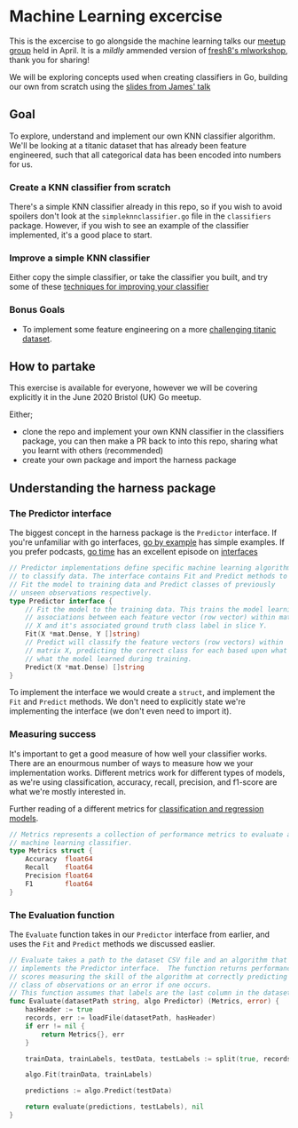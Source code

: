# Machine Learning excercise

This is the excercise to go alongside the machine learning talks our [meetup group](https://www.meetup.com/golang-bristol/) held in April. It is a _mildly_ ammended version of [fresh8's mlworkshop](https://github.com/fresh8/mlworkshop), thank you for sharing!

We will be exploring concepts used when creating classifiers in Go, building our own from scratch using the [slides from James' talk](https://snip.ly/3d66pb)

## Goal

To explore, understand and implement our own KNN classifier algorithm.
We'll be looking at a titanic dataset that has already been feature engineered, such that all categorical data has been encoded into numbers for us.

### Create a KNN classifier from scratch

There's a simple KNN classifier already in this repo, so if you wish to avoid spoilers don't look at the `simpleknnclassifier.go` file in the `classifiers` package.
However, if you wish to see an example of the classifier implemented, it's a good place to start.

### Improve a simple KNN classifier

Either copy the simple classifier, or take the classifier you built, and try some of these [techniques for improving your classifier](https://kevinzakka.github.io/2016/07/13/k-nearest-neighbor/#improvements)

### Bonus Goals

- To implement some feature engineering on a more [challenging titanic dataset](https://www.kaggle.com/c/titanic/data).

## How to partake

This exercise is available for everyone, however we will be covering explicitly it in the June 2020 Bristol (UK) Go meetup.

Either;
- clone the repo and implement your own KNN classifier in the classifiers package, you can then make a PR back to into this repo, sharing what you learnt with others (recommended)
- create your own package and import the harness package

## Understanding the harness package

### The Predictor interface

The biggest concept in the harness package is the `Predictor` interface. If you're unfamiliar with go interfaces, [go by example](https://gobyexample.com/interfaces) has simple examples. If you prefer podcasts, [go time](https://changelog.com/gotime) has an excellent episode on [interfaces](https://changelog.com/gotime/118)

```go
// Predictor implementations define specific machine learning algorithms
// to classify data. The interface contains Fit and Predict methods to
// Fit the model to training data and Predict classes of previously
// unseen observations respectively.
type Predictor interface {
	// Fit the model to the training data. This trains the model learning
	// associations between each feature vector (row vector) within matrix
	// X and it's associated ground truth class label in slice Y.
	Fit(X *mat.Dense, Y []string)
	// Predict will classify the feature vectors (row vectors) within
	// matrix X, predicting the correct class for each based upon what
	// what the model learned during training.
	Predict(X *mat.Dense) []string
}
```

To implement the interface we would create a `struct`, and implement the `Fit` and `Predict` methods. We don't need to explicitly state we're implementing the interface (we don't even need to import it).

### Measuring success

It's important to get a good measure of how well your classifier works. There are an enourmous number of ways to measure how we your implementation works. Different metrics work for different types of models, as we're using classification, accuracy, recall, precision, and f1-score are what we're mostly interested in.

Further reading of a different metrics for [classification and regression models](https://towardsdatascience.com/20-popular-machine-learning-metrics-part-1-classification-regression-evaluation-metrics-1ca3e282a2ce).

```go
// Metrics represents a collection of performance metrics to evaluate a
// machine learning classifier.
type Metrics struct {
	Accuracy  float64
	Recall    float64
	Precision float64
	F1        float64
}
```

### The Evaluation function

The `Evaluate` function takes in our `Predictor` interface from earlier, and uses the `Fit` and `Predict` methods we discussed easlier.

```go
// Evaluate takes a path to the dataset CSV file and an algorithm that
// implements the Predictor interface.  The function returns performance
// scores measuring the skill of the algorithm at correctly predicting the
// class of observations or an error if one occurs.
// This function assumes that labels are the last column in the dataset.
func Evaluate(datasetPath string, algo Predictor) (Metrics, error) {
	hasHeader := true
	records, err := loadFile(datasetPath, hasHeader)
	if err != nil {
		return Metrics{}, err
	}

	trainData, trainLabels, testData, testLabels := split(true, records, 0.7)

	algo.Fit(trainData, trainLabels)

	predictions := algo.Predict(testData)

	return evaluate(predictions, testLabels), nil
}
```
